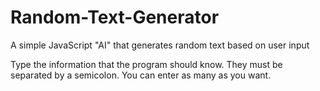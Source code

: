 # Random-Text-Generator
A simple JavaScript "AI" that generates random text based on user input

Type the information that the program should know.
They must be separated by a semicolon.
You can enter as many as you want.
